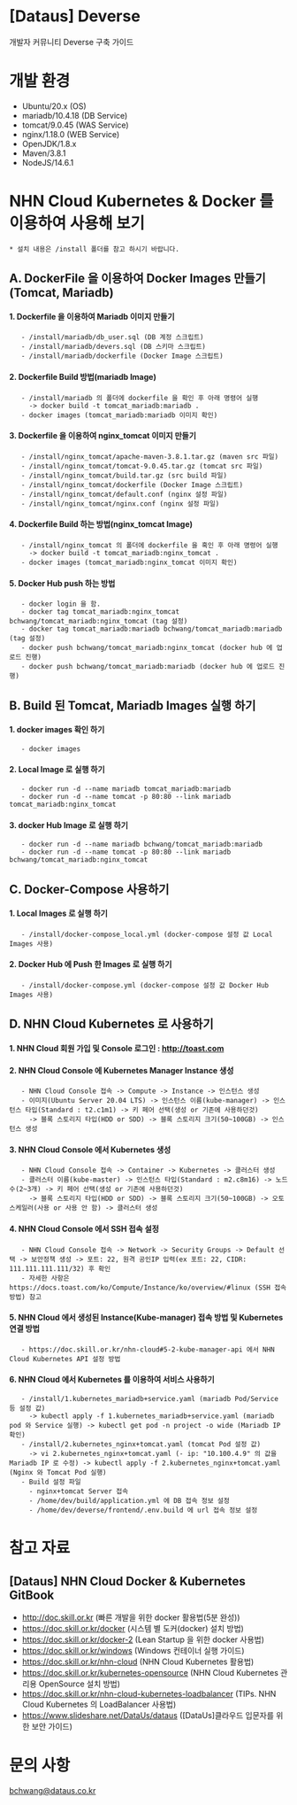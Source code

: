 # [Dataus] Deverse

개발자 커뮤니티 Deverse 구축 가이드 <br>

# 개발 환경
* Ubuntu/20.x (OS)
* mariadb/10.4.18 (DB Service)
* tomcat/9.0.45 (WAS Service) 
* nginx/1.18.0 (WEB Service)
* OpenJDK/1.8.x
* Maven/3.8.1
* NodeJS/14.6.1

# NHN Cloud Kubernetes & Docker 를 이용하여 사용해 보기
`* 설치 내용은 /install 폴더를 참고 하시기 바랍니다.`

## A. DockerFile 을 이용하여 Docker Images 만들기(Tomcat, Mariadb)

#### 1. Dockerfile 을 이용하여 Mariadb 이미지 만들기
```
   - /install/mariadb/db_user.sql (DB 계정 스크립트)
   - /install/mariadb/devers.sql (DB 스키마 스크립트)
   - /install/mariadb/dockerfile (Docker Image 스크립트)
```
#### 2. Dockerfile Build 방법(mariadb Image)
```
   - /install/mariadb 의 폴더에 dockerfile 을 확인 후 아래 명령어 실행
     -> docker build -t tomcat_mariadb:mariadb .
   - docker images (tomcat_mariadb:mariadb 이미지 확인)
```
####  3. Dockerfile 을 이용하여 nginx_tomcat 이미지 만들기
```
   - /install/nginx_tomcat/apache-maven-3.8.1.tar.gz (maven src 파일)
   - /install/nginx_tomcat/tomcat-9.0.45.tar.gz (tomcat src 파일)
   - /install/nginx_tomcat/build.tar.gz (src build 파일)
   - /install/nginx_tomcat/dockerfile (Docker Image 스크립트)
   - /install/nginx_tomcat/default.conf (nginx 설정 파일)
   - /install/nginx_tomcat/nginx.conf (nginx 설정 파일)
```
####  4. Dockerfile Build 하는 방법(nginx_tomcat Image)
```
   - /install/nginx_tomcat 의 폴더에 dockerfile 을 혹인 후 아래 명령어 실행
     -> docker build -t tomcat_mariadb:nginx_tomcat .
   - docker images (tomcat_mariadb:nginx_tomcat 이미지 확인)
```
####  5. Docker Hub push 하는 방법
```
   - docker login 을 함.
   - docker tag tomcat_mariadb:nginx_tomcat bchwang/tomcat_mariadb:nginx_tomcat (tag 설정)
   - docker tag tomcat_mariadb:mariadb bchwang/tomcat_mariadb:mariadb (tag 설정)
   - docker push bchwang/tomcat_mariadb:nginx_tomcat (docker hub 에 업로드 진행)
   - docker push bchwang/tomcat_mariadb:mariadb (docker hub 에 업로드 진행)
```

## B. Build 된 Tomcat, Mariadb Images 실행 하기

#### 1. docker images 확인 하기
```
   - docker images
```
#### 2. Local Image 로 실행 하기
```
   - docker run -d --name mariadb tomcat_mariadb:mariadb
   - docker run -d --name tomcat -p 80:80 --link mariadb tomcat_mariadb:nginx_tomcat
```
#### 3. docker Hub Image 로 실행 하기
```
   - docker run -d --name mariadb bchwang/tomcat_mariadb:mariadb
   - docker run -d --name tomcat -p 80:80 --link mariadb bchwang/tomcat_mariadb:nginx_tomcat
```

## C. Docker-Compose 사용하기

#### 1. Local Images 로 실행 하기
```
   - /install/docker-compose_local.yml (docker-compose 설정 값 Local Images 사용)
```
#### 2. Docker Hub 에 Push 한 Images 로 실행 하기
```
   - /install/docker-compose.yml (docker-compose 설정 값 Docker Hub Images 사용)
```

## D. NHN Cloud Kubernetes 로 사용하기

#### 1. NHN Cloud 회원 가입 및 Console 로그인 : http://toast.com
#### 2. NHN Cloud Console 에 Kubernetes Manager Instance 생성
```
   - NHN Cloud Console 접속 -> Compute -> Instance -> 인스턴스 생성
   - 이미지(Ubuntu Server 20.04 LTS) -> 인스턴스 이름(kube-manager) -> 인스턴스 타입(Standard : t2.c1m1) -> 키 페어 선택(생성 or 기존에 사용하던것)
     -> 블록 스토리지 타입(HDD or SDD) -> 블록 스토리지 크기(50~100GB) -> 인스턴스 생성
```
#### 3. NHN Cloud Console 에서 Kubernetes 생성 
```
   - NHN Cloud Console 접속 -> Container -> Kubernetes -> 클러스터 생성
   - 클러스터 이름(kube-master) -> 인스턴스 타입(Standard : m2.c8m16) -> 노드 수(2~3개) -> 키 페어 선택(생성 or 기존에 사용하던것)
     -> 블록 스토리지 타입(HDD or SDD) -> 블록 스토리지 크기(50~100GB) -> 오토 스케일러(사용 or 사용 안 함) -> 클러스터 생성
```
#### 4. NHN Cloud Console 에서 SSH 접속 설정
```
   - NHN Cloud Console 접속 -> Network -> Security Groups -> Default 선택 -> 보안정책 생성 -> 포트: 22, 원격 공인IP 입력(ex 포트: 22, CIDR: 111.111.111.111/32) 후 확인
   - 자세한 사항은 https://docs.toast.com/ko/Compute/Instance/ko/overview/#linux (SSH 접속 방법) 참고
```
#### 5. NHN Cloud 에서 생성된 Instance(Kube-manager) 접속 방법 및 Kubernetes 연결 방법
```
   - https://doc.skill.or.kr/nhn-cloud#5-2-kube-manager-api 에서 NHN Cloud Kubernetes API 설정 방법
```
#### 6. NHN Cloud 에서 Kubernetes 를 이용하여 서비스 사용하기
```
   - /install/1.kubernetes_mariadb+service.yaml (mariadb Pod/Service 등 설정 값)
     -> kubectl apply -f 1.kubernetes_mariadb+service.yaml (mariadb pod 와 Service 실행) -> kubectl get pod -n project -o wide (Mariadb IP 확인)
   - /install/2.kubernetes_nginx+tomcat.yaml (tomcat Pod 설정 값)
     -> vi 2.kubernetes_nginx+tomcat.yaml (- ip: "10.100.4.9" 의 값을 Mariadb IP 로 수정) -> kubectl apply -f 2.kubernetes_nginx+tomcat.yaml (Nginx 와 Tomcat Pod 실행) 
   - Build 설정 파일
     - nginx+tomcat Server 접속
     - /home/dev/build/application.yml 에 DB 접속 정보 설정
     - /home/dev/deverse/frontend/.env.build 에 url 접속 정보 설정
```

# 참고 자료
## [Dataus] NHN Cloud Docker & Kubernetes GitBook<br> 
* http://doc.skill.or.kr (빠른 개발을 위한 docker 활용법(5분 완성))<br>
* https://doc.skill.or.kr/docker (시스템 별 도커(docker) 설치 방법) <br>
* https://doc.skill.or.kr/docker-2 (Lean Startup 을 위한 docker 사용법)<br>
* https://doc.skill.or.kr/windows (Windows 컨테이너 실행 가이드)<br>
* https://doc.skill.or.kr/nhn-cloud (NHN Cloud Kubernetes 활용법)<br>
* https://doc.skill.or.kr/kubernetes-opensource (NHN Cloud Kubernetes 관리용 OpenSource 설치 방법)<br>
* https://doc.skill.or.kr/nhn-cloud-kubernetes-loadbalancer (TIPs. NHN Cloud Kubernetes 의 LoadBalancer 사용법)<br>
* https://www.slideshare.net/DataUs/dataus ([DataUs]클라우드 입문자를 위한 보안 가이드)<br>

# 문의 사항
bchwang@dataus.co.kr
